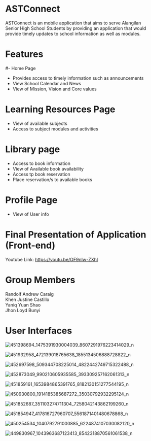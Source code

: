# ASTConnect
ASTConnect is an mobile application that aims to serve Alangilan<br>
Senior High School Students by providing an application that would<br>
provide timely updates to school information as well as modules.<br>

# Features
#- Home Page
- Provides access to timely information such as announcements<br>
- View School Calendar and News<br>
- View of Mission, Vision and Core values<br>
#  Learning Resources Page
- View of available subjects<br>
- Access to subject modules and activities<br>
#  Library page
- Access to book information<br>
- View of Available book availability<br>
- Access tp book reservation<br>
- Place reservation/s to available books<br>
#  Profile Page
- View of User info<br>
# Final Presentation of Application (Front-end)
Youtube Link: https://youtu.be/OF9nIw-ZXhI<br>

# Group Members
Randolf Andrew Caraig<br>
Khen Justine Castillo<br>
Yaniq Yuan Shao<br>
Jhon Loyd Bunyi<br>

# User Interfaces
![451398694_1475391930004039_8607291976223414029_n](https://github.com/user-attachments/assets/a8ab9d00-c4a8-4492-8e2a-1ecd8f0c2f44)

![451932958_472139018765638_1855134506888728822_n](https://github.com/user-attachments/assets/feaa8480-1f5d-496b-836e-464092a22fe9)

![452697598_509344708225014_4822442749715322488_n](https://github.com/user-attachments/assets/9e527926-4817-4f76-9d3e-2045b10b5f24)

![452873049_990210605935585_393309257162061313_n](https://github.com/user-attachments/assets/5ed88906-902f-4418-9408-f7ea86a6700d)

![451859161_1653984865391765_8182130151277544195_n](https://github.com/user-attachments/assets/51add8a1-6d71-4812-9c71-f2921b9adff8)

![450930800_1914185385687272_35030792932295124_n](https://github.com/user-attachments/assets/85f78217-b051-4855-885c-54514a818369)

![451852687_351103274711304_7258042143862199260_n](https://github.com/user-attachments/assets/e865bda7-7ed4-4757-b005-7292a0c9ab9b)

![451854947_417816727960707_5561871401480678868_n](https://github.com/user-attachments/assets/abeb56dd-e48d-479d-8730-227172b5b2a9)

![450254534_1040792791000885_6224874107030082120_n](https://github.com/user-attachments/assets/d27843cd-a80d-4d1f-a040-af09a1f5529c)

![449830967_1043963687123413_8542318870561061538_n](https://github.com/user-attachments/assets/d1393438-886e-4adb-9c09-f827e5b02082)




